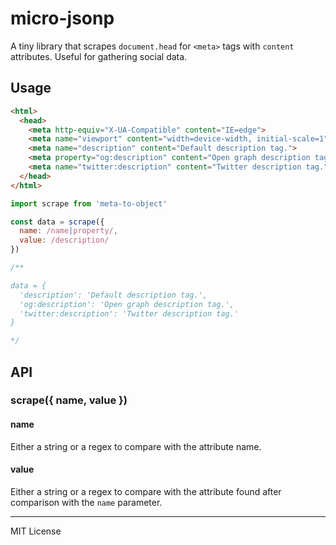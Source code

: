 # micro-jsonp
A tiny library that scrapes `document.head` for `<meta>` tags with `content` attributes. Useful for gathering social data.

## Usage
```html
<html>
  <head>
    <meta http-equiv="X-UA-Compatible" content="IE=edge">
    <meta name="viewport" content="width=device-width, initial-scale=1">
    <meta name="description" content="Default description tag.">
    <meta property="og:description" content="Open graph description tag.">
    <meta name="twitter:description" content="Twitter description tag.">
  </head>
</html>
```

```javascript
import scrape from 'meta-to-object'

const data = scrape({
  name: /name|property/,
  value: /description/ 
})

/**

data = {
  'description': 'Default description tag.',
  'og:description': 'Open graph description tag.',
  'twitter:description': 'Twitter description tag.'
}

*/
```

## API

### scrape({ name, value })

#### name 
Either a string or a regex to compare with the attribute name.

#### value 
Either a string or a regex to compare with the attribute found after comparison with the `name` parameter. 

* * *
 MIT License
